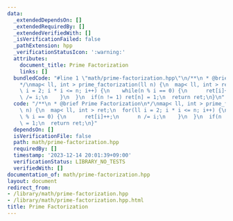 ```yaml
---
data:
  _extendedDependsOn: []
  _extendedRequiredBy: []
  _extendedVerifiedWith: []
  _isVerificationFailed: false
  _pathExtension: hpp
  _verificationStatusIcon: ':warning:'
  attributes:
    document_title: Prime Factorization
    links: []
  bundledCode: "#line 1 \"math/prime-factorization.hpp\"\n/**\n * @brief Prime Factorization\n\
    */\nmap< ll, int > prime_factorization(ll n) {\n  map< ll, int > ret;\n  for(ll\
    \ i = 2; i * i <= n; i++) {\n    while(n % i == 0) {\n      ret[i]++;\n      n\
    \ /= i;\n    }\n  }\n  if(n != 1) ret[n] = 1;\n  return ret;\n}\n"
  code: "/**\n * @brief Prime Factorization\n*/\nmap< ll, int > prime_factorization(ll\
    \ n) {\n  map< ll, int > ret;\n  for(ll i = 2; i * i <= n; i++) {\n    while(n\
    \ % i == 0) {\n      ret[i]++;\n      n /= i;\n    }\n  }\n  if(n != 1) ret[n]\
    \ = 1;\n  return ret;\n}"
  dependsOn: []
  isVerificationFile: false
  path: math/prime-factorization.hpp
  requiredBy: []
  timestamp: '2023-12-14 20:01:39+09:00'
  verificationStatus: LIBRARY_NO_TESTS
  verifiedWith: []
documentation_of: math/prime-factorization.hpp
layout: document
redirect_from:
- /library/math/prime-factorization.hpp
- /library/math/prime-factorization.hpp.html
title: Prime Factorization
---
```

